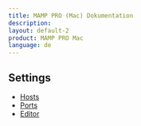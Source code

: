```yaml
---
title: MAMP PRO (Mac) Dokumentation
description: 
layout: default-2
product: MAMP PRO Mac
language: de
---
```


## Settings

- [Hosts](Hosts/)  
- [Ports](Ports/)  
- [Editor](Editor/)  
